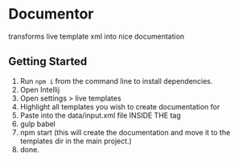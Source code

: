Documentor
==========
transforms live template xml into nice documentation

## Getting Started

1. Run `npm i` from the command line to install dependencies.
2. Open Intellij 
3. Open settings > live templates
4. Highlight all templates you wish to create documentation for
5. Paste into the data/input.xml file INSIDE THE <templates> tag
6. gulp babel
7. npm start (this will create the documentation and move it to the templates dir in the main project.)
8. done.
